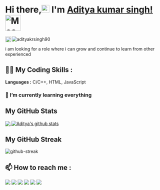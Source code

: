 # Hi there,<img src="https://media.giphy.com/media/hvRJCLFzcasrR4ia7z/giphy.gif" width="25px"> I'm [Aditya kumar singh!](https://adityakrsingh90.github.io/)<img src="https://i.imgur.com/veZrcC7.gif" alt="Meaow" width="50" />
<p align="left"><img src="https://komarev.com/ghpvc/?username=adityakrsingh90&label=Visitors&color=red&style=plastic" alt="adityakrsingh90"/>
<a href="https://github.com/adityakrsingh90">
  <img align="left" alt="Aditya's Github Followers" height="18px" src="https://img.shields.io/github/followers/adityakrsingh90?label=Follower"/>
</a>
</p>
i am looking for a  role where i can grow and continue to learn from other experienced


## 👩‍💻 My Coding Skills :
**Languages :**  C/C++, HTML, JavaScript 

### 🌱 I’m currently learning everything

## My GitHub Stats
<a href="https://github.com/adityakrsingh90">
  <img align="center" src="https://github-readme-stats.vercel.app/api/top-langs/?username=adityakrsingh90&theme=tokyonight&hide_langs_below=1" />
</a>
<a href="https://github.com/adityakrsingh90">
 <img align="center" src="https://github-readme-stats.vercel.app/api?username=adityakrsingh90&show_icons=true&theme=tokyonight&line_height=27" alt="Aditya's github stats"/>
</a>

## My GitHub Streak
![github-streak](https://github-readme-streak-stats.herokuapp.com/?user=adityakrsingh90&theme=tokyonight)

 
## 📫 How to reach me : 

[<img src="https://img.icons8.com/bubbles/50/000000/gmail.png"/>](mailto:mgshubham90@gmail.com)
[<img target="_blank" src="https://img.icons8.com/bubbles/50/000000/linkedin.png"/>](https://www.linkedin.com/in/https://https://www.linkedin.com/in/aditya-kumar-singh-a9b683219/) 
[<img target="_blank" src="https://img.icons8.com/bubbles/50/000000/github.png">](https://www.github.com/mgshubham90/) 
[<img target="_blank" src="https://img.icons8.com/bubbles/50/000000/facebook-new.png">](https://www.facebook.com/profile.php?id=100028146980740/)
[<img target="_blank" src="https://img.icons8.com/bubbles/50/000000/instagram-new.png"/>](https://www.instagram.com/mg_shubham/)
[<img target="_blank" src="https://img.icons8.com/bubbles/50/000000/discord-logo.png"/>](https://discord.com/users/mgshubham#8541)

